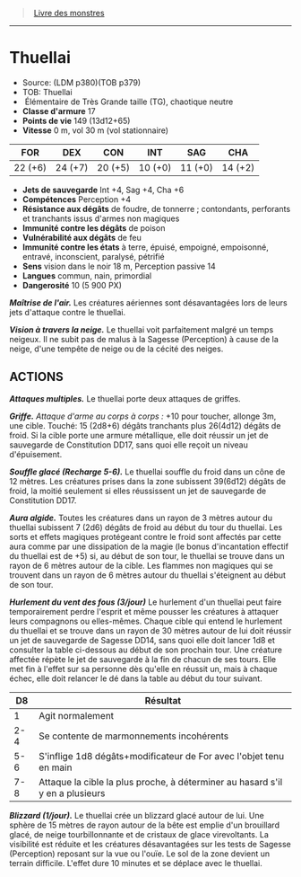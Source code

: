 ﻿> [Livre des monstres](tome_of_beasts.md)

---

# Thuellai

- Source: (LDM p380)(TOB p379)
- TOB: Thuellai
-  Élémentaire de Très Grande taille (TG), chaotique neutre
- **Classe d'armure** 17
- **Points de vie** 149 (13d12+65)
- **Vitesse** 0 m, vol 30 m (vol stationnaire)

|FOR|DEX|CON|INT|SAG|CHA|
|---|---|---|---|---|---|
|22 (+6)|24 (+7)|20 (+5)|10 (+0)|11 (+0)|14 (+2)|

- **Jets de sauvegarde** Int +4, Sag +4, Cha +6
- **Compétences** Perception +4
- **Résistance aux dégâts** de foudre, de tonnerre ; contondants, perforants et tranchants issus d'armes non magiques
- **Immunité contre les dégâts** de poison
- **Vulnérabilité aux dégâts** de feu
- **Immunité contre les états** à terre, épuisé, empoigné, empoisonné, entravé, inconscient, paralysé, pétrifié
- **Sens** vision dans le noir 18 m, Perception passive 14
- **Langues** commun, nain, primordial
- **Dangerosité** 10 (5 900 PX)

**_Maîtrise de l'air._** Les créatures aériennes sont désavantagées lors de leurs jets d'attaque contre le thuellai.

**_Vision à travers la neige._** Le thuellai voit parfaitement malgré un temps neigeux. Il ne subit pas de malus à la Sagesse (Perception) à cause de la neige, d'une tempête de neige ou de la cécité des neiges.

## ACTIONS

**_Attaques multiples._** Le thuellai porte deux attaques de griffes.

**_Griffe._** _Attaque d'arme au corps à corps :_ +10 pour toucher, allonge 3m, une cible. Touché: 15 (2d8+6) dégâts tranchants plus 26(4d12) dégâts de froid. Si la cible porte une armure métallique, elle doit réussir un jet de sauvegarde de Constitution DD17, sans quoi elle reçoit un niveau d'épuisement.

**_Souffle glacé (Recharge 5-6)._** Le thuellai souffle du froid dans un cône de 12 mètres. Les créatures prises dans la zone subissent 39(6d12) dégâts de froid, la moitié seulement si elles réussissent un jet de sauvegarde de Constitution DD17.

**_Aura algide._** Toutes les créatures dans un rayon de 3 mètres autour du thuellai subissent 7 (2d6) dégâts de froid au début du tour du thuellai. Les sorts et effets magiques protégeant contre le froid sont affectés par cette aura comme par une dissipation de la magie (le bonus d'incantation effectif du thuellai est de +5) si, au début de son tour, le thuellai se trouve dans un rayon de 6 mètres autour de la cible. Les flammes non magiques qui se trouvent dans un rayon de 6 mètres autour du thuellai s'éteignent au début de son tour.

**_Hurlement du vent des fous (3/jour)_** Le hurlement d'un thuellai peut faire temporairement perdre l'esprit et même pousser les créatures à attaquer leurs compagnons ou elles-mêmes. Chaque cible qui entend le hurlement du thuellai et se trouve dans un rayon de 30 mètres autour de lui doit réussir un jet de sauvegarde de Sagesse DD14, sans quoi elle doit lancer 1d8 et consulter la table ci-dessous au début de son prochain tour. Une créature affectée répète le jet de sauvegarde à la fin de chacun de ses tours. Elle met fin à l'effet sur sa personne dès qu'elle en réussit un, mais à chaque échec, elle doit relancer le dé dans la table au début du tour suivant.

|D8|Résultat|
|---|---|
|1|Agit normalement|
|2-4|Se contente de marmonnements incohérents|
|5-6|S'inflige 1d8 dégâts+modificateur de For avec l'objet tenu en main|
|7-8|Attaque la cible la plus proche, à déterminer au hasard s'il y en a plusieurs|

**_Blizzard (1/jour)._** Le thuellai crée un blizzard glacé autour de lui. Une sphère de 15 mètres de rayon autour de la bête est emplie d'un brouillard glacé, de neige tourbillonnante et de cristaux de glace virevoltants. La visibilité est réduite et les créatures désavantagées sur les tests de Sagesse (Perception) reposant sur la vue ou l'ouïe. Le sol de la zone devient un terrain difficile. L'effet dure 10 minutes et se déplace avec le thuellai.

